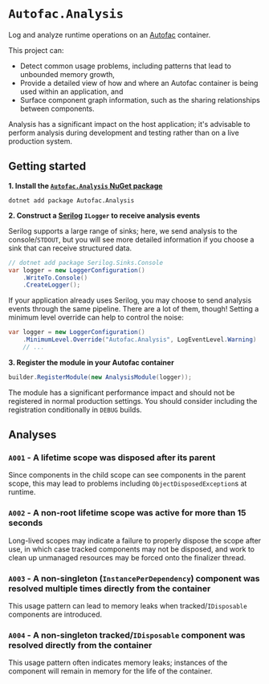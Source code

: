 # `Autofac.Analysis`

Log and analyze runtime operations on an [Autofac](https://autofac.org) container.

This project can:

 * Detect common usage problems, including patterns that lead to unbounded memory growth,
 * Provide a detailed view of how and where an Autofac container is being used within an application, and
 * Surface component graph information, such as the sharing relationships between components.

Analysis has a significant impact on the host application; it's advisable to perform analysis during development and testing rather than on a live production system.

## Getting started

**1. Install the [`Autofac.Analysis` NuGet package](https://nuget.org/packages/autofac.analysis)**

```
dotnet add package Autofac.Analysis
```

**2. Construct a [Serilog](https://serilog.net) `ILogger` to receive analysis events**

Serilog supports a large range of sinks; here, we send analysis to the console/`STDOUT`, but you
will see more detailed information if you choose a sink that can receive structured data.

```csharp
// dotnet add package Serilog.Sinks.Console
var logger = new LoggerConfiguration()
    .WriteTo.Console()
	.CreateLogger();
```

If your application already uses Serilog, you may choose to send analysis events through the same 
pipeline. There are a lot of them, though! Setting a minimum level override can help to control
the noise:

```csharp
var logger = new LoggerConfiguration()
    .MinimumLevel.Override("Autofac.Analysis", LogEventLevel.Warning)
	// ...
```

**3. Register the module in your Autofac container**

```csharp
builder.RegisterModule(new AnalysisModule(logger));
```

The module has a significant performance impact and should not be registered in normal production
settings. You should consider including the registration conditionally in `DEBUG` builds.

## Analyses

### `A001` - A lifetime scope was disposed after its parent

Since components in the child scope can see components in the parent scope, this may lead to problems including `ObjectDisposedException`s at runtime.

### `A002` - A non-root lifetime scope was active for more than 15 seconds

Long-lived scopes may indicate a failure to properly dispose the scope after use, in which case tracked components may not be disposed, and work to clean up unmanaged resources may be forced onto the finalizer thread.

### `A003` - A non-singleton (`InstancePerDependency`) component was resolved multiple times directly from the container

This usage pattern can lead to memory leaks when tracked/`IDisposable` components are introduced.

### `A004` - A non-singleton tracked/`IDisposable` component was resolved directly from the container

This usage pattern often indicates memory leaks; instances of the component will remain in memory for the life of the container.


